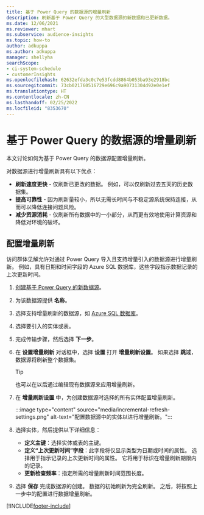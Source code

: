 ```yaml
---
title: 基于 Power Query 的数据源的增量刷新
description: 刷新基于 Power Query 的大型数据源的新数据和已更新数据。
ms.date: 12/06/2021
ms.reviewer: mhart
ms.subservice: audience-insights
ms.topic: how-to
author: adkuppa
ms.author: adkuppa
manager: shellyha
searchScope:
- ci-system-schedule
- customerInsights
ms.openlocfilehash: 62632efda3c0c7e53fcdd8864b053ba93e2918bc
ms.sourcegitcommit: 73cb021760516729e696c9a90731304d92e0e1ef
ms.translationtype: HT
ms.contentlocale: zh-CN
ms.lasthandoff: 02/25/2022
ms.locfileid: "8353670"
---
```

# <a name="incremental-refresh-for-data-sources-based-on-power-query"></a>基于 Power Query 的数据源的增量刷新

本文讨论如何为基于 Power Query 的数据源配置增量刷新。

对数据源进行增量刷新具有以下优点：

- **刷新速度更快** - 仅刷新已更改的数据。 例如，可以仅刷新过去五天的历史数据集。
- **提高可靠性** - 因为刷新量较小，所以无需长时间与不稳定源系统保持连接，从而可以降低连接问题风险。
- **减少资源消耗** - 仅刷新所有数据中的一小部分，从而更有效地使用计算资源和降低对环境的破坏。

## <a name="configure-incremental-refresh"></a>配置增量刷新

访问群体见解允许对通过 Power Query 导入且支持增量引入的数据源进行增量刷新。 例如，具有日期和时间字段的 Azure SQL 数据库，这些字段指示数据记录的上次更新时间。

1. [创建基于 Power Query 的新数据源](connect-power-query.md)。

1. 为该数据源提供 **名称**。

1. 选择支持增量刷新的数据源，如 [Azure SQL 数据库](/power-query/connectors/azuresqldatabase)。

1. 选择要引入的实体或表。

1. 完成传输步骤，然后选择 **下一步**。

1. 在 **设置增量刷新** 对话框中，选择 **设置** 打开 **增量刷新设置**。 如果选择 **跳过**，数据源将刷新整个数据集。
   > [!TIP]
   > 也可以在以后通过编辑现有数据源来应用增量刷新。

1. 在 **增量刷新设置** 中，为创建数据源时选择的所有实体配置增量刷新。

   :::image type="content" source="media/incremental-refresh-settings.png" alt-text="配置数据源中的实体以进行增量刷新。":::

1. 选择实体，然后提供以下详细信息：

   - **定义主键**：选择实体或表的主键。
   - **定义“上次更新时间”字段**：此字段将仅显示类型为日期或时间的属性。 选择用于指示记录的上次更新时间的属性。 它将用于标识在增量刷新期限内的记录。
   - **更新检查频率**：指定所需的增量刷新时间范围长度。

1. 选择 **保存** 完成数据源的创建。 数据的初始刷新为完全刷新。 之后，将按照上一步中的配置进行数据增量刷新。


[!INCLUDE[footer-include](../includes/footer-banner.md)]
